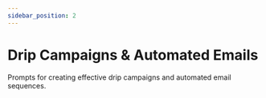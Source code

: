 ```yaml
---
sidebar_position: 2
---
```


# Drip Campaigns & Automated Emails

Prompts for creating effective drip campaigns and automated email sequences.
